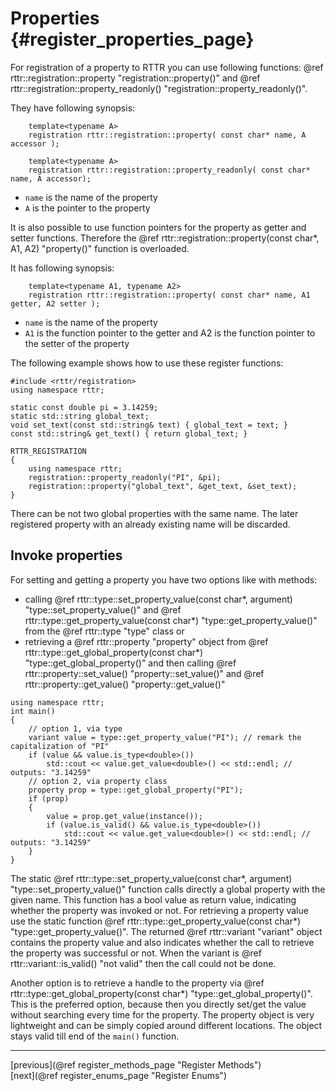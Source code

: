 Properties {#register_properties_page}
==========

For registration of a property to RTTR you can use following functions: 
@ref rttr::registration::property "registration::property()" and 
@ref rttr::registration::property_readonly() "registration::property_readonly()".

They have following synopsis:
~~~~{.cpp}
    template<typename A>
    registration rttr::registration::property( const char* name, A accessor );
  
    template<typename A>
    registration rttr::registration::property_readonly( const char* name, A accessor);
~~~~
- `name` is the name of the property
- `A` is the pointer to the property

It is also possible to use function pointers for the property as getter and setter functions.
Therefore the @ref rttr::registration::property(const char*, A1, A2) "property()" function is overloaded.

It has following synopsis:
~~~~{.cpp}
    template<typename A1, typename A2>
    registration rttr::registration::property( const char* name, A1 getter, A2 setter );
~~~~
- `name` is the name of the property
- `A1` is the function pointer to the getter and A2 is the function pointer to the setter of the property

The following example shows how to use these register functions:
~~~~{.cpp}
#include <rttr/registration>
using namespace rttr;

static const double pi = 3.14259;
static std::string global_text;
void set_text(const std::string& text) { global_text = text; }
const std::string& get_text() { return global_text; }

RTTR_REGISTRATION
{
    using namespace rttr;
    registration::property_readonly("PI", &pi);
    registration::property("global_text", &get_text, &set_text);
}
~~~~

There can be not two global properties with the same name. The later registered property with an already existing name will be discarded.

Invoke properties
-----------------
For setting and getting a property you have two options like with methods:
- calling @ref rttr::type::set_property_value(const char*, argument) "type::set_property_value()" and @ref rttr::type::get_property_value(const char*) "type::get_property_value()" from the @ref rttr::type "type" class or
- retrieving a @ref rttr::property "property" object from @ref rttr::type::get_global_property(const char*) "type::get_global_property()" and then calling @ref rttr::property::set_value() "property::set_value()" and @ref rttr::property::get_value() "property::get_value()"

~~~~{.cpp}
using namespace rttr;
int main()
{
    // option 1, via type
    variant value = type::get_property_value("PI"); // remark the capitalization of "PI"
    if (value && value.is_type<double>())
        std::cout << value.get_value<double>() << std::endl; // outputs: "3.14259"
    // option 2, via property class
    property prop = type::get_global_property("PI");
    if (prop)
    {
        value = prop.get_value(instance());
        if (value.is_valid() && value.is_type<double>())
            std::cout << value.get_value<double>() << std::endl; // outputs: "3.14259"
    }
}
~~~~

The static @ref rttr::type::set_property_value(const char*, argument) "type::set_property_value()" function
calls directly a global property with the given name. This function has a bool value as return value, indicating whether the 
property was invoked or not. For retrieving a property value use the static function 
@ref rttr::type::get_property_value(const char*) "type::get_property_value()". 
The returned @ref rttr::variant "variant" object contains the property value and also indicates whether the 
call to retrieve the property was successful or not. When the variant is @ref rttr::variant::is_valid() "not valid" 
then the call could not be done.

Another option is to retrieve a handle to the property via @ref rttr::type::get_global_property(const char*) "type::get_global_property()".
This is the preferred option, because then you directly set/get the value without searching every time for the property.
The property object is very lightweight and can be simply copied around different locations. The object stays valid till end of the `main()` function.

<hr>

<div type="button" class="btn btn-default doxy-button">[previous](@ref register_methods_page "Register Methods")</div><div class="btn btn-default doxy-button">[next](@ref register_enums_page "Register Enums")</div>
